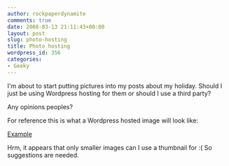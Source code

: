 ```yaml
---
author: rockpaperdynamite
comments: true
date: 2008-03-13 21:11:43+00:00
layout: post
slug: photo-hosting
title: Photo hosting
wordpress_id: 356
categories:
- Geeky
---
```


I'm about to start putting pictures into my posts about my holiday. Should I just be using Wordpress hosting for them or should I use a third party?

Any opinions peoples?

For reference this is what a Wordpress hosted image will look like:

[Example](http://rockpaperdynamite.files.wordpress.com/2008/03/img_0513.jpg)

Hrm, it appears that only smaller images can I use a thumbnail for :( So suggestions are needed.
